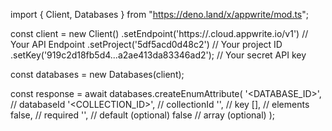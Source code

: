 import { Client, Databases } from "https://deno.land/x/appwrite/mod.ts";

const client = new Client()
    .setEndpoint('https://<REGION>.cloud.appwrite.io/v1') // Your API Endpoint
    .setProject('5df5acd0d48c2') // Your project ID
    .setKey('919c2d18fb5d4...a2ae413da83346ad2'); // Your secret API key

const databases = new Databases(client);

const response = await databases.createEnumAttribute(
    '<DATABASE_ID>', // databaseId
    '<COLLECTION_ID>', // collectionId
    '', // key
    [], // elements
    false, // required
    '<DEFAULT>', // default (optional)
    false // array (optional)
);
